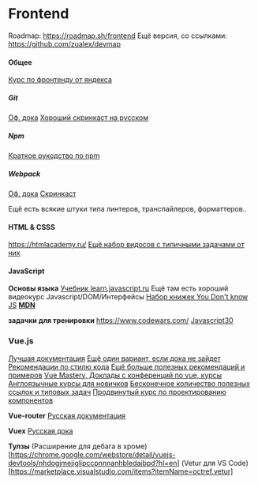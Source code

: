 # Frontend

Roadmap: https://roadmap.sh/frontend
Ещё версия, со ссылками: https://github.com/zualex/devmap

#### Общее
[Курс по фронтенду от яндекса](https://www.youtube.com/watch?v=nKZsA4T7QPg&list=PLKaafC45L_SRoYnuEW5cgqHN-kpSTVfMs)

##### Git
[Оф. дока](https://git-scm.com/doc)
[Хороший скринкаст на русском](https://www.youtube.com/watch?v=QkY8lXZuiqQ&list=PLDyvV36pndZHkDRik6kKF6gSb0N0W995h)

##### Npm
[Краткое рукодство по npm](https://habr.com/ru/company/ruvds/blog/423703/)

##### Webpack
[Оф. дока](https://webpack.js.org/concepts/)
[Скринкаст](https://www.youtube.com/watch?v=WhOxdbcgd3E&list=PLTbz5Wv5vNcs0zKKmF0DSo6m05RnMqUXk&index=2&t=0s)

Ещё есть всякие штуки типа линтеров, транспайлеров, форматтеров..

#### HTML & CSSS
https://htmlacademy.ru/
[Ещё набор видосов с типичными задачами от них](https://www.youtube.com/playlist?list=PLQJNT2fdCJngOj0mGZaTcZRyfSBTCWHe1)

#### JavaScript
**Основы языка**
[Учебник learn.javascript.ru](https://learn.javascript.ru)
Ещё там есть хороший видеокурс Javascript/DOM/Интерфейсы
[Набор книжек You Don't know JS](https://github.com/azat-io/you-dont-know-js-ru)
[**MDN**](https://developer.mozilla.org/ru/)

**задачки для тренировки**
https://www.codewars.com/
[Javascript30](https://javascript30.com/)

### Vue.js
[Лучшая документация](https://ru.vuejs.org/v2/guide/)
[Ещё один вариант, если дока не зайдет](https://metanit.com/web/vuejs/1.1.php)
[Рекомендации по стилю кода](https://ru.vuejs.org/v2/style-guide/)
[Ещё больше полезных рекомендаций и примеров](https://ru.vuejs.org/v2/cookbook/using-axios-to-consume-apis.html)
[Vue Mastery, Доклады с конференций по vue, курсы](https://www.youtube.com/channel/UCa1zuotKU4Weuw_fLRnPv0A)
[Англоязычные курсы для новичков](https://www.vuemastery.com/)
[Бесконечное количество полезных ссылок и типовых задач](https://learn-vuejs.github.io/vue-patterns/patterns/)
[Продвинутый курс по проектированию компонентов](https://adamwathan.me/advanced-vue-component-design/)


**Vue-router**
[Русская документация](https://router.vuejs.org/ru/)

**Vuex**
[Русская дока](https://vuex.vuejs.org/ru/)

**Тулзы**
(Расширение для дебага в хроме)[https://chrome.google.com/webstore/detail/vuejs-devtools/nhdogjmejiglipccpnnnanhbledajbpd?hl=en]
(Vetur для VS Code)[https://marketplace.visualstudio.com/items?itemName=octref.vetur]
